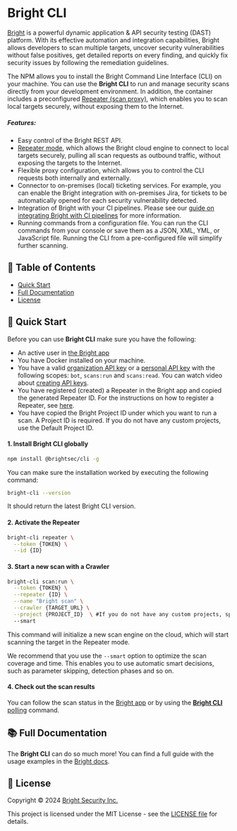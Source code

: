 # Bright CLI

[Bright](https://brightsec.com) is a powerful dynamic application & API security testing (DAST) platform. With its effective automation and integration capabilities, Bright allows developers to scan multiple targets, uncover security vulnerabilities without false positives, get detailed reports on every finding, and quickly fix security issues by following the remediation guidelines.

The NPM allows you to install the Bright Command Line Interface (CLI) on your machine. You can use the **Bright CLI** to run and manage security scans directly from your development environment. In addition, the container includes a preconfigured [Repeater (scan proxy)](https://docs.brightsec.com/docs/on-premises-repeater-local-agent), which enables you to scan local targets securely, without exposing them to the Internet.

##### Features:

- Easy control of the Bright REST API.
- [Repeater mode](https://docs.brightsec.com/docs/initializing-the-repeater), which allows the Bright cloud engine to connect to local targets securely, pulling all scan requests as outbound traffic, without exposing the targets to the Internet.
- Flexible proxy configuration, which allows you to control the CLI requests both internally and externally.
- Connector to on-premises (local) ticketing services. For example, you can enable the Bright integration with on-premises Jira, for tickets to be automatically opened for each security vulnerability detected.
- Integration of Bright with your CI pipelines. Please see our [guide on integrating Bright with CI pipelines](https://docs.brightsec.com/docs/integrate-bright-with-your-ci-pipeline) for more information.
- Running commands from a configuration file. You can run the CLI commands from your console or save them as a JSON, XML, YML, or JavaScript file. Running the CLI from a pre-configured file will simplify further scanning.

## 🔎 Table of Contents

- [Quick Start](#-quick-start)
- [Full Documentation](#-full-documentation)
- [License](#-license)

## 🚀 Quick Start

Before you can use **Bright CLI** make sure you have the following:

- An active user in [the Bright app](https://app.brightsec.com/)
- You have Docker installed on your machine.
- You have a valid [organization API key](https://docs.brightsec.com/docs/manage-your-organization#manage-organization-apicli-authentication-tokens) or a [personal API key](https://docs.brightsec.com/docs/manage-your-personal-account#manage-your-personal-api-keys-authentication-tokens) with the following scopes: `bot`, `scans:run` and `scans:read`. You can watch video about [creating API keys](https://www.youtube.com/watch?v=W_WdIGPXoUQ&t=3s).
- You have registered (created) a Repeater in the Bright app and copied the generated Repeater ID. For the instructions on how to register a Repeater, see [here](https://docs.brightsec.com/docs/manage-repeaters#create-a-new-repeater).
- You have copied the Bright Project ID under which you want to run a scan. A Project ID is required. If you do not have any custom projects, use the Default Project ID.

#### 1. Install Bright CLI globally

```bash
npm install @brightsec/cli -g
```

You can make sure the installation worked by executing the following command:

```bash
bright-cli --version
```

It should return the latest Bright CLI version.

#### 2. Activate the Repeater

```bash
bright-cli repeater \
  --token {TOKEN} \
  --id {ID}
```

#### 3. Start a new scan with a Crawler

```bash
bright-cli scan:run \
  --token {TOKEN} \
  --repeater {ID} \
  --name "Bright scan" \
  --crawler {TARGET_URL} \
  --project {PROJECT_ID}  \ #If you do not have any custom projects, specify the Default Project ID.
  --smart
```

This command will initialize a new scan engine on the cloud, which will start scanning the target in the Repeater mode.

We recommend that you use the `--smart` option to optimize the scan coverage and time. This enables you to use automatic smart decisions, such as parameter skipping, detection phases and so on.

#### 4. Check out the scan results

You can follow the scan status in the [Bright app](https://app.brightsec.com/scans) or by using the [**Bright CLI** polling](https://docs.brightsec.com/docs/checking-scan-status) command.

## 📚 Full Documentation

The **Bright CLI** can do so much more! You can find a full guide with the usage examples in the [Bright docs](https://docs.brightsec.com/docs/getting-started-with-bright-cli).

## 📝 License

Copyright © 2024 [Bright Security Inc.](https://brightsec.com/)

This project is licensed under the MIT License - see the [LICENSE file](LICENSE) for details.
